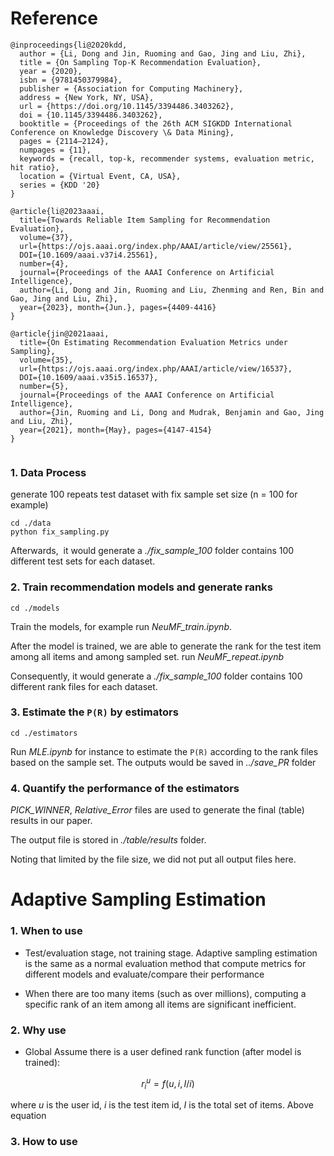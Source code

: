 

# Reference

```
@inproceedings{li@2020kdd,
  author = {Li, Dong and Jin, Ruoming and Gao, Jing and Liu, Zhi},
  title = {On Sampling Top-K Recommendation Evaluation},
  year = {2020},
  isbn = {9781450379984},
  publisher = {Association for Computing Machinery},
  address = {New York, NY, USA},
  url = {https://doi.org/10.1145/3394486.3403262},
  doi = {10.1145/3394486.3403262},
  booktitle = {Proceedings of the 26th ACM SIGKDD International Conference on Knowledge Discovery \& Data Mining},
  pages = {2114–2124},
  numpages = {11},
  keywords = {recall, top-k, recommender systems, evaluation metric, hit ratio},
  location = {Virtual Event, CA, USA},
  series = {KDD '20}
}

@article{li@2023aaai,
  title={Towards Reliable Item Sampling for Recommendation Evaluation},
  volume={37},
  url={https://ojs.aaai.org/index.php/AAAI/article/view/25561},
  DOI={10.1609/aaai.v37i4.25561},
  number={4},
  journal={Proceedings of the AAAI Conference on Artificial Intelligence},
  author={Li, Dong and Jin, Ruoming and Liu, Zhenming and Ren, Bin and Gao, Jing and Liu, Zhi},
  year={2023}, month={Jun.}, pages={4409-4416}
}

@article{jin@2021aaai,
  title={On Estimating Recommendation Evaluation Metrics under Sampling},
  volume={35},
  url={https://ojs.aaai.org/index.php/AAAI/article/view/16537},
  DOI={10.1609/aaai.v35i5.16537},
  number={5},
  journal={Proceedings of the AAAI Conference on Artificial Intelligence},
  author={Jin, Ruoming and Li, Dong and Mudrak, Benjamin and Gao, Jing and Liu, Zhi},
  year={2021}, month={May}, pages={4147-4154}
}


```

### 1. Data Process 

generate 100 repeats test dataset with fix sample set size (n = 100 for example)

```console
cd ./data
python fix_sampling.py
```

Afterwards,  it would generate a *./fix_sample_100* folder contains 100 different test sets for each dataset.

### 2. Train recommendation models and generate ranks

```
cd ./models
```

Train the models, for example run *NeuMF_train.ipynb*.

After the model is trained, we are able to generate the rank for the test item among all items and among sampled set. run *NeuMF_repeat.ipynb*

Consequently, it would generate a *./fix_sample_100* folder contains 100 different rank files for each dataset.

### 3. Estimate the `P(R)` by estimators

```condole
cd ./estimators
```

Run *MLE.ipynb* for instance to estimate the `P(R)` according to the rank files based on the sample set. The outputs would be saved in *../save_PR* folder

### 4. Quantify the performance of the estimators 

*PICK_WINNER*, *Relative_Error* files are used to generate the final (table) results in our paper. 

The output file is stored in *./table/results* folder. 

Noting that limited by the file size, we did not put all output files here. 

# Adaptive Sampling Estimation

### 1. When to use

* Test/evaluation stage, not training stage. Adaptive sampling estimation is the same as a normal evaluation method that compute metrics for different models and evaluate/compare their performance

* When there are too many items (such as over millions), computing a specific rank of an item among all items are significant inefficient.


### 2. Why use
* Global
  Assume there is a user defined rank function (after model is trained): 

```math
r^u_i = f(u, i, I/i)
```
where $u$ is the user id, $i$ is the test item id, $I$ is the total set of items.
Above equation 



### 3. How to use